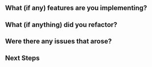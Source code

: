 **What (if any) features are you implementing?**
 -
 
**What (if anything) did you refactor?**
 -
 
**Were there any issues that arose?**
-
 
**Next Steps**
 - 
